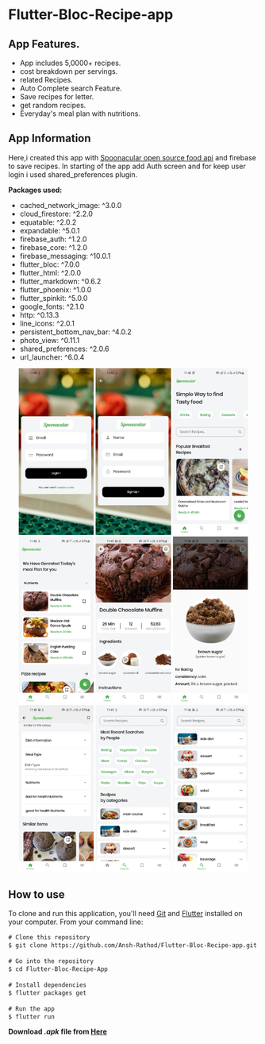 # Flutter-Bloc-Recipe-app

## App Features.

- App includes 5,0000+ recipes.
- cost breakdown per servings.
- related Recipes.
- Auto Complete search Feature.
- Save recipes for letter.
- get random recipes.
- Everyday's meal plan with nutritions.

## App Information

Here,i created this app with [Spoonacular open source food api](https://spoonacular.com/food-api/) and firebase to save recipes. In starting of the app add Auth screen and for keep user login i used shared_preferences plugin.

**Packages used:**

- cached_network_image: ^3.0.0
- cloud_firestore: ^2.2.0
- equatable: ^2.0.2
- expandable: ^5.0.1
- firebase_auth: ^1.2.0
- firebase_core: ^1.2.0
- firebase_messaging: ^10.0.1
- flutter_bloc: ^7.0.0
- flutter_html: ^2.0.0
- flutter_markdown: ^0.6.2
- flutter_phoenix: ^1.0.0
- flutter_spinkit: ^5.0.0
- google_fonts: ^2.1.0
- http: ^0.13.3
- line_icons: ^2.0.1
- persistent_bottom_nav_bar: ^4.0.2
- photo_view: ^0.11.1
- shared_preferences: ^2.0.6
- url_launcher: ^6.0.4

<p align="center">
<img src="screenshots\Screenshot_20210609-114441.jpg" width="30%">
<img src="screenshots\Screenshot_20210609-114634.jpg" width="30%">
<img src="screenshots\Screenshot_20210609-114505.jpg" width="30%">
<img src="screenshots\Screenshot_20210609-114521.jpg" width="30%">
<img src="screenshots\Screenshot_20210609-114531.jpg" width="30%">
<img src="screenshots\Screenshot_20210609-114536.jpg" width="30%">
<img src="screenshots\Screenshot_20210609-114548.jpg" width="30%">
<img src="screenshots\Screenshot_20210609-114557.jpg" width="30%">
<img src="screenshots\Screenshot_20210609-114622.jpg" width="30%">

</p>

## How to use

To clone and run this application, you'll need [Git](https://git-scm.com/downloads) and [Flutter](https://flutter.dev/docs/get-started/install) installed on your computer. From your command line:

```
# Clone this repository
$ git clone https://github.com/Ansh-Rathod/Flutter-Bloc-Recipe-app.git

# Go into the repository
$ cd Flutter-Bloc-Recipe-App

# Install dependencies
$ flutter packages get

# Run the app
$ flutter run
```

**Download _.apk_ file from [Here](https://mega.nz/file/C8tREaTA#pllnELyH63h7gpZCMWNwji4KoAaiYLSq9arQ7YgQC-o)**
